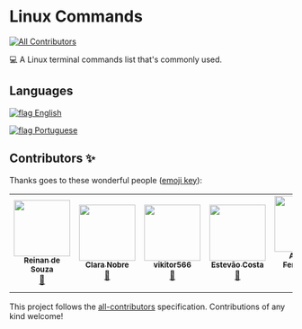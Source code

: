 # Linux Commands
<!-- ALL-CONTRIBUTORS-BADGE:START - Do not remove or modify this section -->
[![All Contributors](https://img.shields.io/badge/all_contributors-5-orange.svg?style=flat-square)](#contributors-)
<!-- ALL-CONTRIBUTORS-BADGE:END -->

:computer:      A Linux terminal commands list that's commonly used.


## Languages

[ ![flag][en-us-flag] English ][english]  

[ ![flag][pt-br-flag] Portuguese ][portuguese]



[english]: https://github.com/hemilioaraujo/Linux-Commands/blob/master/lists/en-us.md
"String representation"

[portuguese]: https://github.com/hemilioaraujo/Linux-Commands/blob/master/lists/pt-br.md
"String representation"

[en-us-flag]: https://github.com/hemilioaraujo/Linux-Commands/blob/master/img/flags/United-States-of-America.png?raw=true
"String representation"

[pt-br-flag]: https://github.com/hemilioaraujo/Linux-Commands/blob/master/img/flags/Brazil.png?raw=true
"String representation"




## Contributors ✨

Thanks goes to these wonderful people ([emoji key](https://allcontributors.org/docs/en/emoji-key)):

<!-- ALL-CONTRIBUTORS-LIST:START - Do not remove or modify this section -->
<!-- prettier-ignore-start -->
<!-- markdownlint-disable -->
<table>
  <tr>
    <td align="center"><a href="https://www.linkedin.com/in/reinan-santos99/"><img src="https://avatars3.githubusercontent.com/u/51024246?v=4" width="100px;" alt=""/><br /><sub><b>Reinan de Souza</b></sub></a><br /><a href="https://github.com/hemilioaraujo/Linux-Commands/commits?author=ReinanS" title="Documentation">📖</a></td>
    <td align="center"><a href="https://github.com/claranobre"><img src="https://avatars3.githubusercontent.com/u/1736022?v=4" width="100px;" alt=""/><br /><sub><b>Clara Nobre</b></sub></a><br /><a href="https://github.com/hemilioaraujo/Linux-Commands/commits?author=claranobre" title="Documentation">📖</a></td>
    <td align="center"><a href="https://github.com/vikitor566"><img src="https://avatars3.githubusercontent.com/u/5832796?v=4" width="100px;" alt=""/><br /><sub><b>vikitor566</b></sub></a><br /><a href="https://github.com/hemilioaraujo/Linux-Commands/commits?author=vikitor566" title="Documentation">📖</a></td>
    <td align="center"><a href="https://github.com/estevao90"><img src="https://avatars3.githubusercontent.com/u/18039589?v=4" width="100px;" alt=""/><br /><sub><b>Estevão Costa</b></sub></a><br /><a href="https://github.com/hemilioaraujo/Linux-Commands/commits?author=estevao90" title="Documentation">📖</a></td>
    <td align="center"><a href="https://github.com/alfredoFerreiraAssis"><img src="https://avatars1.githubusercontent.com/u/48668972?v=4" width="100px;" alt=""/><br /><sub><b>Alfredo Ferreira de Assis</b></sub></a><br /><a href="https://github.com/hemilioaraujo/Linux-Commands/commits?author=alfredoFerreiraAssis" title="Documentation">📖</a></td>
  </tr>
</table>

<!-- markdownlint-enable -->
<!-- prettier-ignore-end -->
<!-- ALL-CONTRIBUTORS-LIST:END -->

This project follows the [all-contributors](https://github.com/all-contributors/all-contributors) specification. Contributions of any kind welcome!
